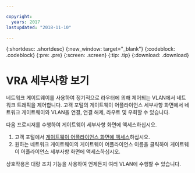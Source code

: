 ```yaml
---

copyright:
  years: 2017
lastupdated: "2018-11-10"

---
```


{:shortdesc: .shortdesc}
{:new_window: target="_blank"}
{:codeblock: .codeblock}
{:pre: .pre}
{:screen: .screen}
{:tip: .tip}
{:download: .download}

# VRA 세부사항 보기

네트워크 게이트웨이를 사용하여 정기적으로 라우터에 의해 제어되는 VLAN에서 네트워크 트래픽을 제어합니다. 고객 포털의 게이트웨이 어플라이언스 세부사항 화면에서 네트워크 게이트웨이와 VLAN을 연결, 연결 해제, 라우트 및 우회할 수 있습니다.

다음 프로시저를 수행하여 게이트웨이 세부사항 화면에 액세스하십시오.

1. 고객 포털에서 [게이트웨이 어플라이언스 화면에 액세스](access-gateway-appliances.html)하십시오.
2. 원하는 네트워크 게이트웨이의 게이트웨이 어플라이언스 이름을 클릭하여 게이트웨이 어플라이언스 세부사항 화면에 액세스하십시오.

상호작용은 대랑 조치 기능을 사용하여 언제든지 여러 VLAN에 수행할 수 있습니다.
